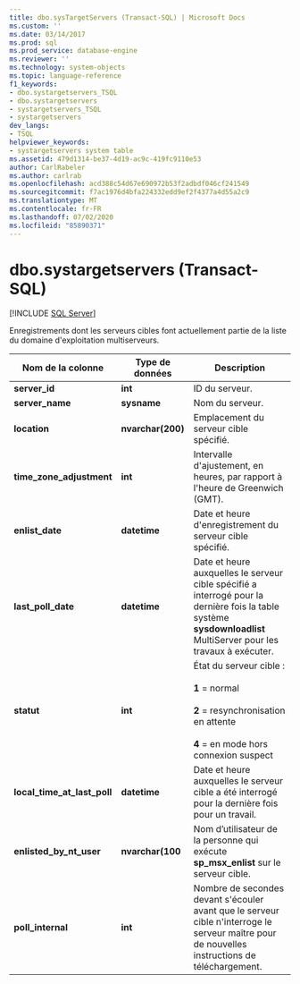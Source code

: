 ```yaml
---
title: dbo.sysTargetServers (Transact-SQL) | Microsoft Docs
ms.custom: ''
ms.date: 03/14/2017
ms.prod: sql
ms.prod_service: database-engine
ms.reviewer: ''
ms.technology: system-objects
ms.topic: language-reference
f1_keywords:
- dbo.systargetservers_TSQL
- dbo.systargetservers
- systargetservers_TSQL
- systargetservers
dev_langs:
- TSQL
helpviewer_keywords:
- systargetservers system table
ms.assetid: 479d1314-be37-4d19-ac9c-419fc9110e53
author: CarlRabeler
ms.author: carlrab
ms.openlocfilehash: acd388c54d67e690972b53f2adbdf046cf241549
ms.sourcegitcommit: f7ac1976d4bfa224332edd9ef2f4377a4d55a2c9
ms.translationtype: MT
ms.contentlocale: fr-FR
ms.lasthandoff: 07/02/2020
ms.locfileid: "85890371"
---
```

# <a name="dbosystargetservers-transact-sql"></a>dbo.systargetservers (Transact-SQL)
[!INCLUDE [SQL Server](../../includes/applies-to-version/sqlserver.md)]

  Enregistrements dont les serveurs cibles font actuellement partie de la liste du domaine d'exploitation multiserveurs.  
  
|Nom de la colonne|Type de données|Description|  
|-----------------|---------------|-----------------|  
|**server_id**|**int**|ID du serveur.|  
|**server_name**|**sysname**|Nom du serveur.|  
|**location**|**nvarchar(200)**|Emplacement du serveur cible spécifié.|  
|**time_zone_adjustment**|**int**|Intervalle d'ajustement, en heures, par rapport à l'heure de Greenwich (GMT).|  
|**enlist_date**|**datetime**|Date et heure d'enregistrement du serveur cible spécifié.|  
|**last_poll_date**|**datetime**|Date et heure auxquelles le serveur cible spécifié a interrogé pour la dernière fois la table système **sysdownloadlist** MultiServer pour les travaux à exécuter.|  
|**statut**|**int**|État du serveur cible :<br /><br /> **1** = normal<br /><br /> **2** = resynchronisation en attente<br /><br /> **4** = en mode hors connexion suspect|  
|**local_time_at_last_poll**|**datetime**|Date et heure auxquelles le serveur cible a été interrogé pour la dernière fois pour un travail.|  
|**enlisted_by_nt_user**|**nvarchar(100**|Nom d’utilisateur de la personne qui exécute **sp_msx_enlist** sur le serveur cible.|  
|**poll_internal**|**int**|Nombre de secondes devant s'écouler avant que le serveur cible n'interroge le serveur maître pour de nouvelles instructions de téléchargement.|  
  
  
